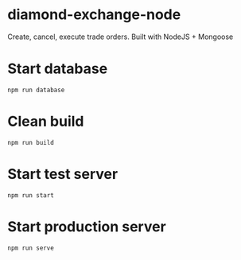 # diamond-exchange-node
Create, cancel, execute trade orders. Built with NodeJS + Mongoose

# Start database
`npm run database`

# Clean build
`npm run build`

# Start test server
`npm run start`

# Start production server
`npm run serve`
